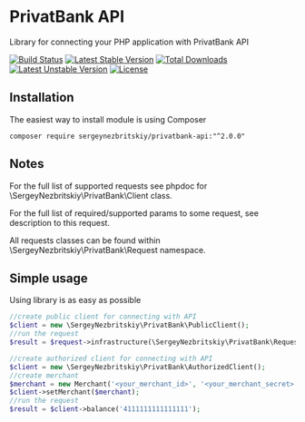 
# PrivatBank API
Library for connecting your PHP application with PrivatBank API

[![Build Status](https://travis-ci.org/sergeynezbritskiy/privatbank-api.svg?branch=master)](https://travis-ci.org/sergeynezbritskiy/privatbank-api)
[![Latest Stable Version](https://poser.pugx.org/sergeynezbritskiy/privatbank-api/v/stable)](https://packagist.org/packages/sergeynezbritskiy/privatbank-api)
[![Total Downloads](https://poser.pugx.org/sergeynezbritskiy/privatbank-api/downloads)](https://packagist.org/packages/sergeynezbritskiy/privatbank-api)
[![Latest Unstable Version](https://poser.pugx.org/sergeynezbritskiy/privatbank-api/v/unstable)](https://packagist.org/packages/sergeynezbritskiy/privatbank-api)
[![License](https://poser.pugx.org/sergeynezbritskiy/privatbank-api/license)](https://packagist.org/packages/sergeynezbritskiy/privatbank-api)

## Installation
The easiest way to install module is using Composer
```
composer require sergeynezbritskiy/privatbank-api:"^2.0.0"
```

## Notes
For the full list of supported requests see phpdoc for \SergeyNezbritskiy\PrivatBank\Client class.

For the full list of required/supported params to some request, see description to this request.

All requests classes can be found within \SergeyNezbritskiy\PrivatBank\Request namespace.

## Simple usage
Using library is as easy as possible
```php
//create public client for connecting with API
$client = new \SergeyNezbritskiy\PrivatBank\PublicClient();
//run the request
$result = $request->infrastructure(\SergeyNezbritskiy\PrivatBank\Request\InfrastructureRequest::TYPE_ATM, 'Днепропетровск');

//create authorized client for connecting with API
$client = new \SergeyNezbritskiy\PrivatBank\AuthorizedClient();
//create merchant
$merchant = new Merchant('<your_merchant_id>', '<your_merchant_secret>');
$client->setMerchant($merchant);
//run the request
$result = $client->balance('4111111111111111');
```

